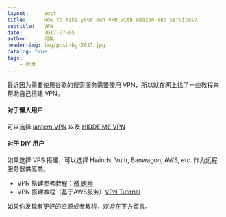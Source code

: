 ```yaml
---
layout:     post
title:      How to make your own VPN with Amazon Web Services?
subtitle:   VPN
date:       2017-07-05
author:     何晨
header-img: img/post-bg-2015.jpg
catalog: true
tags:
    - 技术
---
```


最近因为需要使用谷歌的搜索服务需要使用 VPN，所以就在网上找了一些教程来帮助自己搭建 VPN。

#### 对于懒人用户
可以选择 [lantern VPN](https://getlantern.org/zh_CN/) 以及 [HIDDE.ME VPN](https://hide.me/en/?friend=5c6b86519399b)

#### 对于 DIY 用户
如果选择 VPS 搭建，可以选择 Hwinds, Vultr, Banwagon, AWS, etc. 作为远程服务器供应商。
- VPN 搭建参考教程：[微 跨境](https://vkuajing.net/)
- VPN 搭建教程（基于AWS服务）[VPN Tutorial](https://aws.amazon.com/premiumsupport/knowledge-center/create-connection-vpc/)

如果你发现有更好的资源或者教程，欢迎在下方留言。
